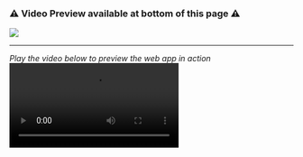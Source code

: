 <h3>&#9888; Video Preview available at bottom of this page &#9888;</h3>
<img  src="https://storage.googleapis.com/static-images-703/stock-web-app.png"/>
<hr>
<i>Play the video below to preview the web app in action</i>
<video controls loop src="https://user-images.githubusercontent.com/28457425/161947865-649e28fd-56cd-4a67-9e6c-f1a91a3d8ef1.mp4" controls></video>
